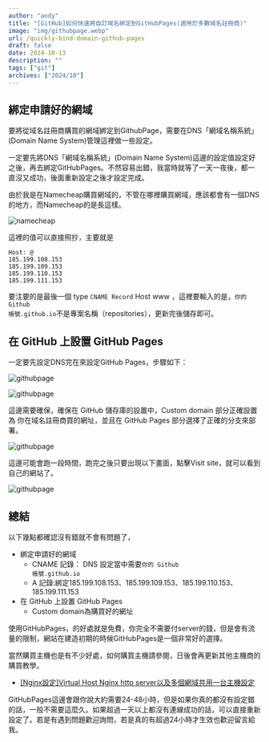 ```yaml
---
author: "andy"
title: "[GitHub]如何快速將自訂域名綁定到GitHubPages(適用於多數域名註冊商)"
image: "img/githubpage.webp"
url: /quickly-bind-domain-github-pages
draft: false
date: 2024-10-13
description: ""
tags: ["git"]
archives: ["2024/10"]
---
```




## 綁定申請好的網域

要將從域名註冊商購買的網域綁定到GithubPage，需要在DNS「網域名稱系統」(Domain Name System)管理這裡做一些設定。

一定要先將DNS「網域名稱系統」(Domain Name System)這邊的設定值設定好之後，再去綁定GitHubPages。不然容易出錯，我當時就等了一天一夜後，都一直沒又成功，後面重新設定之後才設定完成。


由於我是在Namecheap購買網域的，不管在哪裡購買網域，應該都會有一個DNS的地方，而Namecheap的是長這樣。

![namecheap](/img/blog/namecheap.webp)

這裡的值可以直接照抄，主要就是

    Host: @
    185.199.108.153
    185.199.109.153
    185.199.110.153
    185.199.111.153


要注要的是最後一個 type <code>CNAME Record</code> Host www ，這裡要輸入的是，<code>你的 Github 帳號.github.io</code>不是專案名稱（repositories），更新完後儲存即可。


## 在 GitHub 上設置 GitHub Pages
一定要先設定DNS完在來設定GitHub Pages，步驟如下：

![githubpage](/img/blog/githubpage-1.webp)

![githubpage](/img/blog/githubpage-2.webp)

這邊需要確保，確保在 GitHub 儲存庫的設置中，Custom domain 部分正確設置為 你在域名註冊商買的網址，並且在 GitHub Pages 部分選擇了正確的分支來部署。

![githubpage](/img/blog/githubpage-3.webp)

這邊可能會跑一段時間，跑完之後只要出現以下畫面，點擊Visit site，就可以看到自己的網站了。

![githubpage](/img/blog/githubpage-4.webp)

## 總結


以下幾點都確認沒有錯就不會有問題了，

* 綁定申請好的網域
  * CNAME 記錄： DNS 設定當中需要<code>你的 Github 帳號.github.io</code>
  * A 記錄:綁定185.199.108.153、185.199.109.153、185.199.110.153、 185.199.111.153
* 在 GitHub 上設置 GitHub Pages
  * Custom domain為購買好的網址


使用GitHubPages，的好處就是免費，你完全不需要付server的錢，但是會有流量的限制，網站在建造初期的時候GitHubPages是一個非常好的選擇。

當然購買主機也是有不少好處，如何購買主機請參閱，日後會再更新其他主機商的購買教學。

* <a href="/post/nginx-multiple-domains-on-one-server" target="_blank">[Nginx設定]Virtual Host Nginx http server以及多個網域共用一台主機設定</a>



GitHubPages這邊會跟你說大約需要24-48小時，但是如果你真的都沒有設定錯的話，一般不需要這麼久。如果超過一天以上都沒有連線成功的話，可以直接重新設定了。若是有遇到問題歡迎詢問，若是真的有超過24小時才生效也歡迎留言給我。